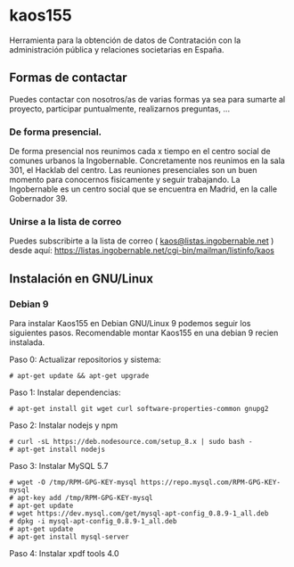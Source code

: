 # kaos155
Herramienta para la obtención de datos de Contratación con la administración pública y relaciones societarias en España.


## Formas de contactar

Puedes contactar con nosotros/as de varias formas ya sea para sumarte al proyecto, participar puntualmente, realizarnos preguntas, ...

### De forma presencial.

De forma presencial nos reunimos cada x tiempo en el centro social de comunes urbanos la Ingobernable. Concretamente nos reunimos en la sala 301, el Hacklab del centro.
Las reuniones presenciales son un buen momento para conocernos fisicamente y seguir trabajando.
La Ingobernable es un centro social que se encuentra en Madrid, en la calle Gobernador 39.

### Unirse a la lista de correo

Puedes subscribirte a la lista de correo ( kaos@listas.ingobernable.net ) desde aquí: 
https://listas.ingobernable.net/cgi-bin/mailman/listinfo/kaos


## Instalación en GNU/Linux

### Debian 9

Para instalar Kaos155 en Debian GNU/Linux 9 podemos seguir los siguientes pasos.
Recomendable montar Kaos155 en una debian 9 recien instalada.

Paso 0: Actualizar repositorios y sistema:

```
# apt-get update && apt-get upgrade
```

Paso 1: Instalar dependencias:

```
# apt-get install git wget curl software-properties-common gnupg2
```

Paso 2: Instalar nodejs y npm

```
# curl -sL https://deb.nodesource.com/setup_8.x | sudo bash -
# apt-get install nodejs
```

Paso 3: Instalar MySQL 5.7

```
# wget -O /tmp/RPM-GPG-KEY-mysql https://repo.mysql.com/RPM-GPG-KEY-mysql
# apt-key add /tmp/RPM-GPG-KEY-mysql
# apt-get update
# wget https://dev.mysql.com/get/mysql-apt-config_0.8.9-1_all.deb
# dpkg -i mysql-apt-config_0.8.9-1_all.deb 
# apt-get update
# apt-get install mysql-server
```

Paso 4: Instalar xpdf tools 4.0


```

```



